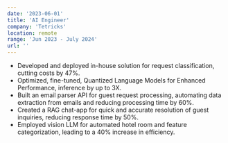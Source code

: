 ```yaml
---
date: '2023-06-01'
title: 'AI Engineer'
company: 'Tetricks'
location: remote
range: 'Jun 2023 - July 2024'
url: ''
---
```


- Developed and deployed in-house solution for request classification, cutting costs by 47%.
- Optimized, fine-tuned, Quantized Language Models for Enhanced Performance, inference by up to 3X.
- Built an email parser API for guest request processing, automating data extraction from emails and reducing processing time by 60%.
- Created a RAG chat-app for quick and accurate resolution of guest inquiries, reducing response time by 50%.
- Employed vision LLM for automated hotel room and feature categorization, leading to a 40% increase in efficiency.
